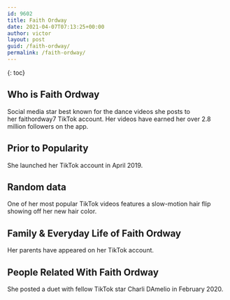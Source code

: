 ```yaml
---
id: 9602
title: Faith Ordway
date: 2021-04-07T07:13:25+00:00
author: victor
layout: post
guid: /faith-ordway/
permalink: /faith-ordway/
---
```



{: toc}


## Who is Faith Ordway



Social media star best known for the dance videos she posts to her faithordway7 TikTok account. Her videos have earned her over 2.8 million followers on the app. 

                
                
                
## Prior to Popularity



She launched her TikTok account in April 2019. 

                
                
                
## Random data



One of her most popular TikTok videos features a slow-motion hair flip showing off her new hair color. 

                
                
                
## Family & Everyday Life of Faith Ordway



Her parents have appeared on her TikTok account. 

                
                
                
## People Related With Faith Ordway



She posted a duet with fellow TikTok star Charli DAmelio in February 2020. 

                
              
            
          
          
          